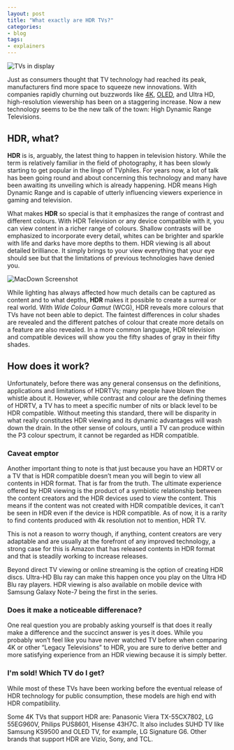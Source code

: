 ```yaml
---
layout: post
title: "What exactly are HDR TVs?"
categories:
- blog
tags:
- explainers
---
```


![TVs in display](http://myhdrtv.com/static/1a.jpg)

Just as consumers thought that TV technology had reached its peak, manufacturers find more space to squeeze new innovations. With companies rapidly churning out buzzwords like [4K](http://amzn.to/2b0bAZC), [OLED](http://amzn.to/2b75rJr), and Ultra HD, high-resolution viewership has been on a staggering increase. Now a new technology seems to be the new talk of the town: High Dynamic Range Televisions.


## HDR, what?	


**HDR** is is, arguably, the latest thing to happen in television history. While the term is relatively familiar in the field of photography, it has been slowly starting to get popular in the lingo of TVphiles. For years now, a lot of talk has been going round and about concerning this technology and many have been awaiting its unveiling which is already happening. HDR means High Dynamic Range and is capable of utterly influencing viewers experience in gaming and television.

What makes **HDR** so special is that it emphasizes the range of contrast and different colours. With HDR Television or any device compatible with it, you can view content in a richer range of colours. Shallow contrasts will be emphasized to incorporate every detail, whites can be brighter and sparkle with life and darks have more depths to them. HDR viewing is all about detailed brilliance. It simply brings to your view everything that your eye should see but that the limitations of previous technologies have denied you.

![MacDown Screenshot](http://d.pr/i/10UGP+)

While lighting has always affected how much details can be captured as content and to what depths, **HDR** makes it possible to create a surreal or real world. With *Wide Colour Gamut* (WCG), HDR reveals more colours that TVs have not been able to depict. The faintest differences in colur shades are revealed and the different patches of colour that create more details on a feature are also revealed. In a more common language, HDR television and compatible devices will show you the fifty shades of gray in their fifty shades.

## How does it work?

Unfortunately, before there was any general consensus on the definitions, applications and limitations of HDRTVs; many people have blown the whistle about it. However, while contrast and colour are the defining themes of HDRTV, a TV has to meet a specific number of nits or black level to be HDR compatible.  Without meeting this standard, there will be disparity in what really constitutes HDR viewing and its dynamic advantages will wash down the drain. In the other sense of colours, until a TV can produce within the P3 colour spectrum, it cannot be regarded as HDR compatible. 

### Caveat emptor

Another important thing to note is that just because you have an HDRTV or a TV that is HDR compatible doesn’t mean you will begin to view all contents in HDR format. That is far from the truth. The ultimate experience offered by HDR viewing is the product of a symbiotic relationship between the content creators and the HDR devices used to view the content. This means if the content was not created with HDR compatible devices, it can’t be seen in HDR even if the device is HDR compatible. As of now, it is a rarity to find contents produced with 4k resolution not to mention, HDR TV. 

This is not a reason to worry though, if anything, content creators are very adaptable and are usually at the forefront of any improved technology, a strong case for this is Amazon that has released contents in HDR format and that is steadily working to increase releases.

Beyond direct TV viewing or online streaming is the option of creating HDR discs. Ultra-HD Blu ray can make this happen once you play on the Ultra HD Blu ray players. HDR viewing is also available on mobile device with Samsung Galaxy Note-7 being the first in the series.

### Does it make a noticeable differenace?

One real question you are probably asking yourself is that does it really make a difference and the succinct answer is yes it does. While you probably won’t feel like you have never watched TV before when comparing 4K or other “Legacy Televisions” to HDR, you are sure to derive better and more satisfying experience from an HDR viewing because it is simply better.

### I'm sold! Which TV do I get?

While most of these TVs have been working before the eventual release of HDR technology for public consumption, these models are high end with HDR compatibility.

Some 4K TVs that support HDR are: Panasonic Viera TX-55CX7802, LG 55EG960V, Philips PUS8601, Hisense 43H7C. It also includes SUHD TV like Samsung KS9500 and OLED TV, for example, LG Signature G6. Other brands that support HDR are Vizio, Sony, and TCL.

